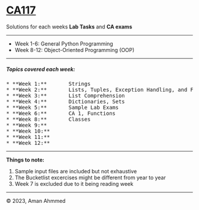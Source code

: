 # [CA117](https://ca117.computing.dcu.ie/)

Solutions for each weeks **Lab Tasks** and **CA exams**

---

* Week 1-6:		General Python Programming
* Week 8-12:	Object-Oriented Programming (OOP)

---

##### Topics covered each week:
<pre>
* **Week 1:**		Strings
* **Week 2:**		Lists, Tuples, Exception Handling, and Files
* **Week 3:**		List Comprehension
* **Week 4:**		Dictionaries, Sets
* **Week 5:**		Sample Lab Exams
* **Week 6:**		CA 1, Functions
* **Week 8:**		Classes
* **Week 9:**
* **Week 10:**
* **Week 11:**
* **Week 12:**
</pre>
---

**Things to note:**

1. Sample input files are included but not exhaustive
2. The Bucketlist excercises might be different from year to year
3. Week 7 is excluded due to it being reading week

---

© 2023, Aman Ahmmed
